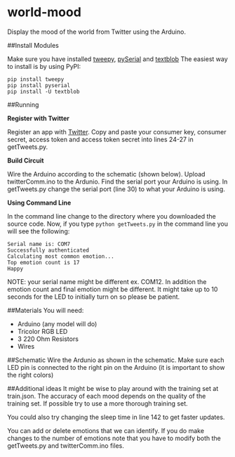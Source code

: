 world-mood
===========

Display the mood of the world from Twitter using the Arduino. 

##Install Modules

Make sure you have installed [tweepy](https://github.com/tweepy/tweepy "Tweepy Doc"), 
[pySerial](http://pyserial.sourceforge.net/pyserial.html "PySerial") and 
[textblob](http://textblob.readthedocs.org/en/dev/ "TextBlob")
The easiest way to install is by using PyPI:

```
pip install tweepy
pip install pyserial
pip install -U textblob
```
##Running 

**Register with Twitter**

Register an app with [Twitter](https://dev.twitter.com/ "Twitter Dev"). Copy and paste your consumer key, consumer secret, access token and access token secret into lines 24-27 in getTweets.py. 

**Build Circuit**

Wire the Arduino according to the schematic (shown below). Upload twitterComm.ino to the Ardunio. Find the serial port your Arduino is using. In getTweets.py change the serial port (line 30) to what your Arduino is using. 

**Using Command Line**

In the command line change to the directory where you downloaded the source code. Now, if you type `python getTweets.py` in the command line you will see the following:

```
Serial name is: COM7
Successfully authenticated
Calculating most common emotion...
Top emotion count is 17
Happy
```

NOTE: your serial name might be different ex. COM12. In addition the emotion count and final emotion might be different. It might take up to 10 seconds for the LED to initially turn on so please be patient. 

##Materials
You will need:

* Arduino (any model will do)
* Tricolor RGB LED
* 3 220 Ohm Resistors
* Wires

##Schematic
Wire the Ardunio as shown in the schematic. Make sure each LED pin is connected to the right pin 
on the Arduino (it is important to show the right colors)

##Additional ideas
It might be wise to play around with the training set at train.json. The accuracy of each mood depends on the quality of the 
training set. If possible try to use a more thorough training set. 

You could also try changing the sleep time in line 142 to get faster updates. 

You can add or delete emotions that we can identify. If you do make changes to the number of emotions note that you have to modify both the getTweets.py and twitterComm.ino files.
